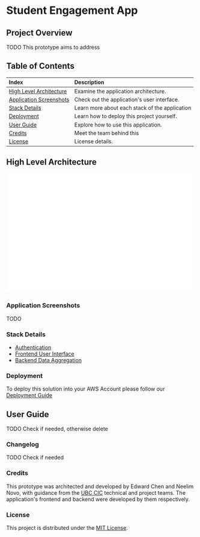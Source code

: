 # Student Engagement App

## Project Overview
TODO This prototype aims to address 

## Table of Contents

|Index| Description|
|:----------------|:-----------|
| [High Level Architecture](#high-level-architecture)        |    Examine the application architecture. |
| [Application Screenshots](#application-screenshots)         |    Check out the application's user interface. |
| [Stack Details](#stack-details)         |    Learn more about each stack of the application |
| [Deployment](#deployment)         |    Learn how to deploy this project yourself. |
| [User Guide](#user-guide)         |    Explore how to use this application. |
| [Credits](#credits)         |    Meet the team behind this |
| [License](#license)      |     License details.     |


## High Level Architecture
![alt text](images/architectureDiagram.jpg)

### Application Screenshots
TODO 

### Stack Details
* [Authentication](./docs/AuthenticationArchitecture.md)
* [Frontend User Interface](./docs/FrontendArchitecture.md)
* [Backend Data Aggregation](./docs/DataAggregationArchitecture.md)


### Deployment
To deploy this solution into your AWS Account please follow our [Deployment Guide](docs/deployment_guide.md)

## User Guide
TODO Check if needed, otherwise delete

### Changelog
TODO Check if needed

### Credits
This prototype was architected and developed by Edward Chen and Neelim Novo, with guidance from the [UBC CIC](https://cic.ubc.ca/)
technical and project teams. The application's frontend and backend were developed by them respectively.

### License
This project is distributed under the [MIT License](./LICENSE).